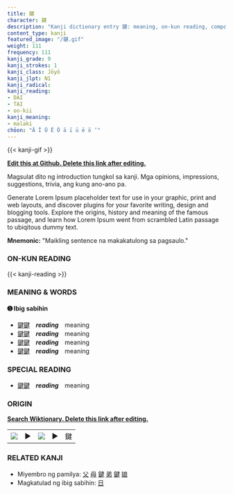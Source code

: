```yaml
---
title: 鍵
character: 鍵
description: "Kanji dictionary entry 鍵: meaning, on-kun reading, compounds, origin, related kanji"
content_type: kanji
featured_image: "/鍵.gif"
weight: 111
frequency: 111
kanji_grade: 9
kanji_strokes: 1
kanji_class: Jōyō
kanji_jlpt: N1
kanji_radical: 
kanji_reading: 
- DAI
- TAI
- oo-kii
kanji_meaning:
- malaki
chōon: "Ā Ī Ū Ē Ō ā ī ū ē ō ’"
---
```

[//]: # (Don't edit the line below. Kanji animated GIF code is automatically generated.)
{{< kanji-gif >}}

[//]: # (Edit below this line.)

**[Edit this at Github. Delete this link after editing.](https://github.com/tim0g/tim/tree/main/content/kanji/鍵/index.md)**

Magsulat dito ng introduction tungkol sa kanji. Mga opinions, impressions, suggestions, trivia, ang kung ano-ano pa.

Generate Lorem Ipsum placeholder text for use in your graphic, print and web layouts, and discover plugins for your favorite writing, design and blogging tools. Explore the origins, history and meaning of the famous passage, and learn how Lorem Ipsum went from scrambled Latin passage to ubiqitous dummy text.
 
**Mnemonic:** "Maikling sentence na makakatulong sa pagsaulo."

### ON-KUN READING

[//]: # (Don't edit the line below. ON-KUN READING code is automatically generated.)
{{< kanji-reading >}}

### MEANING & WORDS

#### ➊ **Ibig sabihin**
  - [鍵](../鍵)[鍵](../鍵)　***reading***　meaning
  - [鍵](../鍵)[鍵](../鍵)　***reading***　meaning
  - [鍵](../鍵)[鍵](../鍵)　***reading***　meaning
  - [鍵](../鍵)[鍵](../鍵)　***reading***　meaning

### SPECIAL READING
  - [鍵](../鍵)[鍵](../鍵)　***reading***　meaning

### ORIGIN

**[Search Wiktionary. Delete this link after editing.](https://wiktionary.org/wiki/鍵)**
<table class="kanji-table"><tr><td>
<img src="60px-鍵-bronze.svg.png">
</td><td>▶</td><td>
<img src="60px-鍵-oracle.svg.png">
</td><td>▶</td>
<td class="kanji-origin">鍵</td>
</tr></table>

### RELATED KANJI
- Miyembro ng pamilya: [父](../父) [母](../母) [鍵](../鍵) [弟](../弟) [鍵](../鍵) [娘](../娘)
- Magkatulad ng ibig sabihin: [日](../日)
